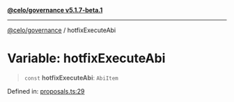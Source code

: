 [**@celo/governance v5.1.7-beta.1**](../README.md)

***

[@celo/governance](../README.md) / hotfixExecuteAbi

# Variable: hotfixExecuteAbi

> `const` **hotfixExecuteAbi**: `AbiItem`

Defined in: [proposals.ts:29](https://github.com/celo-org/developer-tooling/blob/master/packages/sdk/governance/src/proposals.ts#L29)
